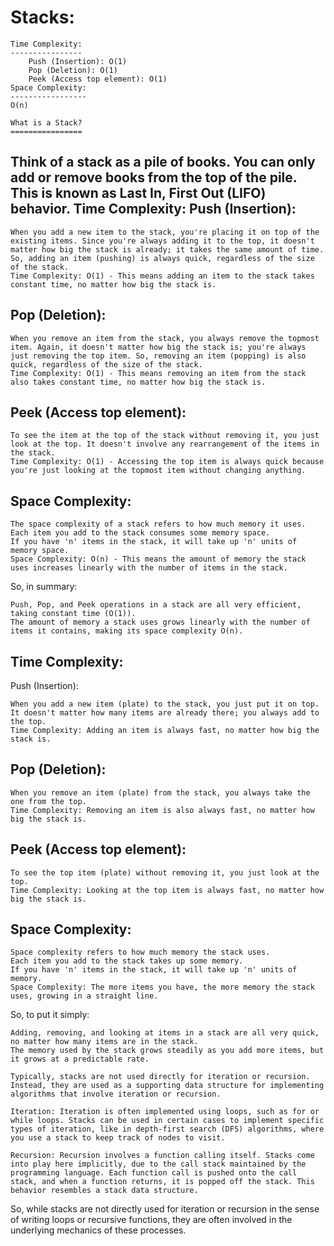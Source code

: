 Stacks:
=======

    Time Complexity:
    ----------------
        Push (Insertion): O(1)
        Pop (Deletion): O(1)
        Peek (Access top element): O(1)
    Space Complexity:
    -----------------
    O(n)

    What is a Stack?
    ================

Think of a stack as a pile of books. You can only add or remove books from the top of the pile. This is known as Last In, First Out (LIFO) behavior.
Time Complexity:
Push (Insertion):
----------------

    When you add a new item to the stack, you're placing it on top of the existing items. Since you're always adding it to the top, it doesn't matter how big the stack is already; it takes the same amount of time. So, adding an item (pushing) is always quick, regardless of the size of the stack.
    Time Complexity: O(1) - This means adding an item to the stack takes constant time, no matter how big the stack is.

Pop (Deletion):
---------------

    When you remove an item from the stack, you always remove the topmost item. Again, it doesn't matter how big the stack is; you're always just removing the top item. So, removing an item (popping) is also quick, regardless of the size of the stack.
    Time Complexity: O(1) - This means removing an item from the stack also takes constant time, no matter how big the stack is.

Peek (Access top element):
--------------------------

    To see the item at the top of the stack without removing it, you just look at the top. It doesn't involve any rearrangement of the items in the stack.
    Time Complexity: O(1) - Accessing the top item is always quick because you're just looking at the topmost item without changing anything.

Space Complexity:
-----------------

    The space complexity of a stack refers to how much memory it uses.
    Each item you add to the stack consumes some memory space.
    If you have 'n' items in the stack, it will take up 'n' units of memory space.
    Space Complexity: O(n) - This means the amount of memory the stack uses increases linearly with the number of items in the stack.

So, in summary:

    Push, Pop, and Peek operations in a stack are all very efficient, taking constant time (O(1)).
    The amount of memory a stack uses grows linearly with the number of items it contains, making its space complexity O(n).


Time Complexity:
----------------
Push (Insertion):

    When you add a new item (plate) to the stack, you just put it on top. It doesn't matter how many items are already there; you always add to the top.
    Time Complexity: Adding an item is always fast, no matter how big the stack is.

Pop (Deletion):
----------------

    When you remove an item (plate) from the stack, you always take the one from the top.
    Time Complexity: Removing an item is also always fast, no matter how big the stack is.

Peek (Access top element):
-------------------------

    To see the top item (plate) without removing it, you just look at the top.
    Time Complexity: Looking at the top item is always fast, no matter how big the stack is.

Space Complexity:
------------------

    Space complexity refers to how much memory the stack uses.
    Each item you add to the stack takes up some memory.
    If you have 'n' items in the stack, it will take up 'n' units of memory.
    Space Complexity: The more items you have, the more memory the stack uses, growing in a straight line.

So, to put it simply:

    Adding, removing, and looking at items in a stack are all very quick, no matter how many items are in the stack.
    The memory used by the stack grows steadily as you add more items, but it grows at a predictable rate.

    Typically, stacks are not used directly for iteration or recursion. Instead, they are used as a supporting data structure for implementing algorithms that involve iteration or recursion.

    Iteration: Iteration is often implemented using loops, such as for or while loops. Stacks can be used in certain cases to implement specific types of iteration, like in depth-first search (DFS) algorithms, where you use a stack to keep track of nodes to visit.

    Recursion: Recursion involves a function calling itself. Stacks come into play here implicitly, due to the call stack maintained by the programming language. Each function call is pushed onto the call stack, and when a function returns, it is popped off the stack. This behavior resembles a stack data structure.

So, while stacks are not directly used for iteration or recursion in the sense of writing loops or recursive functions, they are often involved in the underlying mechanics of these processes.
